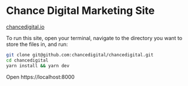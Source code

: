 # Chance Digital Marketing Site

[chancedigital.io](https://chancedigital.io)

To run this site, open your terminal, navigate to the directory you want to store the files in, and run:

```bash
git clone git@github.com:chancedigital/chancedigital.git
cd chancedigital
yarn install && yarn dev
```

Open https://localhost:8000
